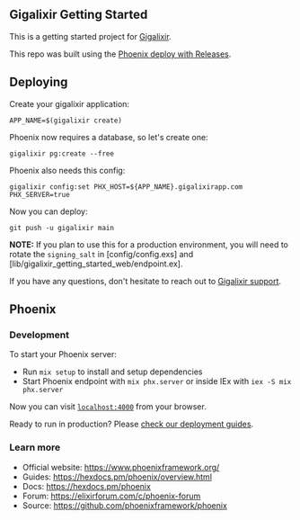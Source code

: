 Gigalixir Getting Started
--

This is a getting started project for [Gigalixir](https://www.gigalixir.com).

This repo was built using the 
[Phoenix deploy with Releases](https://www.gigalixir.com/docs/getting-started-guide/phoenix-releases-deploy).

## Deploying

Create your gigalixir application:
```
APP_NAME=$(gigalixir create)
```

Phoenix now requires a database, so let's create one:
```
gigalixir pg:create --free
```

Phoenix also needs this config:
```
gigalixir config:set PHX_HOST=${APP_NAME}.gigalixirapp.com PHX_SERVER=true
```

Now you can deploy:
```
git push -u gigalixir main
```

**NOTE:** If you plan to use this for a production environment, you will need to rotate the `signing_salt` in [config/config.exs] and [lib/gigalixir_getting_started_web/endpoint.ex].

If you have any questions, don't hesitate to reach out to [Gigalixir support](mailto:support@gigalixir.com).


## Phoenix

### Development

To start your Phoenix server:

  * Run `mix setup` to install and setup dependencies
  * Start Phoenix endpoint with `mix phx.server` or inside IEx with `iex -S mix phx.server`

Now you can visit [`localhost:4000`](http://localhost:4000) from your browser.

Ready to run in production? Please [check our deployment guides](https://hexdocs.pm/phoenix/deployment.html).

### Learn more

  * Official website: https://www.phoenixframework.org/
  * Guides: https://hexdocs.pm/phoenix/overview.html
  * Docs: https://hexdocs.pm/phoenix
  * Forum: https://elixirforum.com/c/phoenix-forum
  * Source: https://github.com/phoenixframework/phoenix
